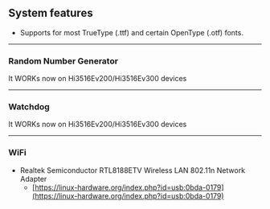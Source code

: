 ## System features

* Supports for most TrueType (.ttf) and certain OpenType (.otf) fonts.

-----

### Random Number Generator

It WORKs now on Hi3516Ev200/Hi3516Ev300 devices

-----

### Watchdog

It WORKs now on Hi3516Ev200/Hi3516Ev300 devices

-----

### WiFi

* Realtek Semiconductor RTL8188ETV Wireless LAN 802.11n Network Adapter
  * [https://linux-hardware.org/index.php?id=usb:0bda-0179](https://linux-hardware.org/index.php?id=usb:0bda-0179)